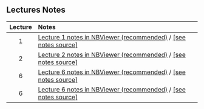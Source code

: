 ## Lectures Notes


| Lecture | Notes |
|:-------:|:--------|
| 1 | [Lecture 1 notes in NBViewer (recommended)](https://nbviewer.jupyter.org/github/kmsaumcis/mcis6123_sp17_dss/blob/master/lecture_notes/lecture01/lecture01.ipynb)  / [[see notes source]](./lecture01/lecture01.ipynb)  |
| 2 | [Lecture 2 notes in NBViewer (recommended)](https://nbviewer.jupyter.org/github/kmsaumcis/mcis6123_sp17_dss/blob/master/lecture_notes/lecture02/lecture02.ipynb)  / [[see notes source]](./lecture02/lecture02.ipynb)  |
| 6 | [Lecture 6 notes in NBViewer (recommended)](https://nbviewer.jupyter.org/github/kmsaumcis/mcis6123_sp17_dss/blob/master/lecture_notes/lecture06/lecture05.ipynb)  / [[see notes source]](./lecture6/lecture05.ipynb)  |
| 6 | [Lecture 6 notes in NBViewer (recommended)](https://nbviewer.jupyter.org/github/kmsaumcis/mcis6123_sp17_dss/blob/master/lecture_notes/lecture06/lecture06.ipynb)  / [[see notes source]](./lecture6/lecture06.ipynb)  |
